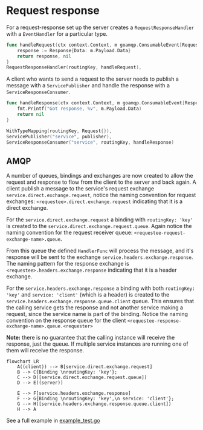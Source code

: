 # Request response

For a request-response set up the server creates a `RequestResponseHandler` with a `EventHandler` for a particular type.

```go
func handleRequest(ctx context.Context, m goamqp.ConsumableEvent[Request]) (any, error) {
    response := Response{Data: m.Payload.Data}
    return response, nil
}
RequestResponseHandler(routingKey, handleRequest),
```

A client who wants to send a request to the server needs to publish a message with a `ServicePublisher` and handle the
response with a `ServiceResponseConsumer`.

```go
func handleResponse(ctx context.Context, m goamqp.ConsumableEvent[Response]) error {
    fmt.Printf("Got response, %v", m.Payload.Data)
    return nil
}

WithTypeMapping(routingKey, Request{}),
ServicePublisher("service", publisher),
ServiceResponseConsumer("service", routingKey, handleResponse)
```

## AMQP

A number of queues, bindings and exchanges are now created to allow the request and response to flow from the client to
the server and back again.
A client publish a message to the service's request exchange `service.direct.exchange.request`, notice  the naming
convention for request exchanges: `<requestee>.direct.exchange.request` indicating that it is a direct exchange.

For the `service.direct.exchange.request` a binding with  `routingKey: 'key'` is created to the
`service.direct.exchange.request.queue`. Again notice the naming convention for the request receiver queue:
`<requestee-request-exchange-name>.queue`.

From this queue the defined `HandlerFunc` will process the message, and it's response will be sent to the exchange
`service.headers.exchange.response`.
The naming pattern for the response exchange is `<requestee>.headers.exchange.response` indicating that it is a header
exchange.

For the `service.headers.exchange.response` a binding with both `routingKey: 'key'` and `service: 'client'` (which is a
header) is created to the `service.headers.exchange.response.queue.client` queue.
This ensures that the calling service gets the response and not another service making a request, since the service
name is part of the binding.
Notice the naming convention on the response queue for the client
`<requestee-response-exchange-name>.queue.<requester>`

**Note:** there is no guarantee that the calling instance will receive the response,
just the queue. If multiple service instances are running one of them will receive the response.

```mermaid
flowchart LR
    A((client)) --> B[service.direct.exchange.request]
    B --> C{Binding \nroutingKey: 'key'};
    C --> D([service.direct.exchange.request.queue])
    D --> E((server))

    E --> F[service.headers.exchange.response]
    F --> G{Binding \nroutingKey: 'key',\n service: 'client'};
    G --> H([service.headers.exchange.response.queue.client])
    H --> A
```

See a full example in [example_test.go](./example_test.go)
